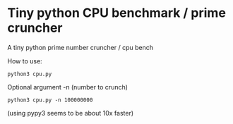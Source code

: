# Tiny python CPU benchmark / prime cruncher

A tiny python prime number cruncher / cpu bench  

How to use:
```
python3 cpu.py
```

Optional argument -n (number to crunch)
```
python3 cpu.py -n 100000000
```

(using pypy3 seems to be about 10x faster)